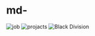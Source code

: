 # md-
![job](https://github.com/Adihang/md-/assets/56463432/7ad2e13f-7001-477d-86f6-cef51fc61878)
![projacts](https://github.com/Adihang/md-/assets/56463432/f53488c5-0fc5-47a4-a8fd-28b803fc05eb)
![Black Division](https://github.com/Adihang/md-img/assets/56463432/8fd18cc5-5052-4f93-832d-8a1e3b7bf982)
